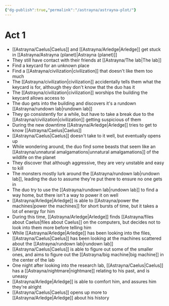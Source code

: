 ```yaml
---
{"dg-publish":true,"permalink":"/astrayna/astrayna-plot/"}
---
```


# Act 1 
- [[Astrayna/Caelus\|Caelus]] and [[Astrayna/Arledge\|Arledge]] get stuck in [[Astrayna/Astrayna (planet)\|Astrayna (planet)]]
- They still have contact with their friends at [[Astrayna/The lab\|The lab]]
- Find a keycard for an unknown place
- Find a [[Astrayna/civilization\|civilization]] that doesn't like them too much
- The [[Astrayna/civilization\|civilization]] accidentally tells them what the keycard is for, although they don't know that the duo has it
- The [[Astrayna/civilization\|civilization]] worships the building the keycard allows access to
- The duo gets into the building and discovers it's a rundown [[Astrayna/rundown lab\|rundown lab]]
- They go consistently for a while, but have to take a break due to the [[Astrayna/civilization\|civilization]] getting suspicious of them
- During the new downtime [[Astrayna/Arledge\|Arledge]] tries to get to know [[Astrayna/Caelus\|Caelus]]
- [[Astrayna/Caelus\|Caelus]] doesn't take to it well, but eventually opens up
- While wondering around, the duo find some beasts that seem like an [[Astrayna/unnatural amalgamations\|unnatural amalgamations]] of the wildlife on the planet
- They discover that although aggressive, they are very unstable and easy to kill
- The monsters mostly lurk around the [[Astrayna/rundown lab\|rundown lab]], leading the duo to assume they're put there to ensure no one gets in
- The duo try to use the [[Astrayna/rundown lab\|rundown lab]] to find a way home, but there isn't a way to power it on well
- [[Astrayna/Arledge\|Arledge]] is able to [[Astrayna/power the machines\|power the machines]] for short bursts of time, but it takes a lot of energy for him
- During this time, [[Astrayna/Arledge\|Arledge]] finds [[Astrayna/files about Caelus\|files about Caelus]] on the computers, but decides not to look into them more before telling him
- While [[Astrayna/Arledge\|Arledge]] has been looking into the files, [[Astrayna/Caelus\|Caelus]] has been looking at the machines scattered about the [[Astrayna/rundown lab\|rundown lab]]
- [[Astrayna/Caelus\|Caelus]] is able to figure out some of the smaller ones, and aims to figure out the [[Astrayna/big machine\|big machine]] in the center of the lab
- One night after looking into the research lab, [[Astrayna/Caelus\|Caelus]] has a [[Astrayna/nightmare\|nightmare]] relating to his past, and is uneasy
- [[Astrayna/Arledge\|Arledge]] is able to comfort him, and assures him they're alright
- [[Astrayna/Caelus\|Caelus]] opens up more to [[Astrayna/Arledge\|Arledge]] about his history